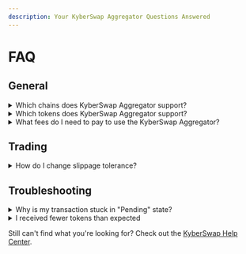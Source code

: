 ```yaml
---
description: Your KyberSwap Aggregator Questions Answered
---
```


# FAQ

## General

<details>

<summary>Which chains does KyberSwap Aggregator support?</summary>

The full list of supported chains can be found on [Supported Exchanges and Networks](../../getting-started/supported-exchanges-and-networks.md).

</details>

<details>

<summary>Which tokens does KyberSwap Aggregator support?</summary>

KyberSwap whitelists well-known tokens for ease of access, but you can import custom tokens that meet the ERC20 standard via our user interface. For more information on how to do this, please refer to [Add Your Favourite Tokens](../kyberswap-interface/user-guides/add-your-favourite-tokens.md).

</details>

<details>

<summary>What fees do I need to pay to use the KyberSwap Aggregator?</summary>

### Network Fees

KyberSwap is a fully onchain service. Everyone who creates transactions on the blockchain will need to pay network fees associated with their transactions. These fees vary depending on

1. The network being used
2. Network congestion at the time
3. Complexity of the smart contract transaction being executed

### Trading Fees

KyberSwap does not charge fees to users using the protocol to swap tokens. However Liquidity Providers are allowed to set fees on their liquidity pools and traders who choose to use these pools to perform swaps will need to pay trading fees to the LP, along with any associated network fees.

It should be noted that of these Trading Fees collected by LPs, 10% goes to KyberSwap’s governance DAO, KyberDAO.

</details>

## Trading

<details>

<summary>How do I change slippage tolerance?</summary>

Slippage tolerance for swaps defaults to a conservative 0.5%, but you can [change this in Swap settings](../kyberswap-interface/user-guides/instantly-swap-at-the-best-rates.md#customizing-trade-parameters).

For more information on completing a swap, you can refer to [Instantly Swap At The Best Rates](../kyberswap-interface/user-guides/instantly-swap-at-the-best-rates.md) for a step-by-step guide.

</details>

## Troubleshooting

<details>

<summary>Why is my transaction stuck in "Pending" state?</summary>

### Reasons for stuck transactions

If your swap transaction was successfully accepted by the KyberSwap platform but you see on your transaction history and on blockchain explorers that the transaction has been stuck in a “pending” state for more than a few blocks, this could be due to one of several reasons:

#### Low Gas Limit

During periods of high network activity, gas prices tend to increase. If you’ve set your Web3 wallet to use a gas limit that is relatively low, it may take some time before miners pick up your transaction from the mempool.

#### Multiple Transactions Held Up by One Slow Transaction

If you have sent several transactions within a short amount of time, some of your transactions could be held up behind one or more transactions that are pending due to low gas limits.

### How to fix stalled transactions

If the transaction is stalled (stuck in a pending state) in the mempool and has zero block confirmations, you can either cancel it or expedite it be rebroadcasting the transaction using the same nonce as the pending transaction. This action will incur its own network fee and is performed through your Web3 wallet software.

If you have a queue of stuck transactions, you may only need to cancel/expedite the first few transactions before the rest get unstuck on their own.

Here are links to instructions on how to perform this action on some of the more common Web3 wallets.

* [Metamask](https://metamask.zendesk.com/hc/en-us/articles/360015489251-How-to-Speed-Up-or-Cancel-a-Pending-Transaction)
* [Trust Wallet](https://community.trustwallet.com/t/pending-stuck-transactions/126)
* [MEW](https://help.myetherwallet.com/en/articles/5461454-canceling-or-replacing-a-transaction-after-it-s-been-sent)
* [1inch iOS Wallet](https://help.1inch.io/en/articles/5211509-how-to-cancel-or-speed-up-a-pending-transaction-in-the-1inch-wallet)
* [Crypto.com Defi Wallet](https://help.crypto.com/en/articles/4476691-how-do-i-cancel-or-speed-up-my-pending-eth-erc-20-transaction-on-crypto-com-defi-wallet-with-replace-by-fee)

</details>

<details>

<summary>I received fewer tokens than expected</summary>

Before confirming a swap transaction, you will be shown an order confirmation screen that clearly displays the tokens you will receive after the swap. This screen helps to ensure that there are no unpleasant surprises; you will never receive fewer tokens than the minimum amount displayed on this screen if the swap is successful.

Do pay particular attention to the [Price Impact](../../getting-started/foundational-topics/decentralized-finance/price-impact.md) and [Slippage](../../getting-started/foundational-topics/decentralized-finance/slippage.md) numbers. For further details, please refer to [Confirm the swap](../kyberswap-interface/user-guides/instantly-swap-at-the-best-rates.md#step-5-confirm-the-swap).

![](<../../.gitbook/assets/image (2).png>)

</details>

Still can't find what you're looking for? Check out the [KyberSwap Help Center](https://support.kyberswap.com/hc/en-us).
